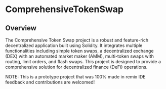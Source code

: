 # ComprehensiveTokenSwap

## Overview

The Comprehensive Token Swap project is a robust and feature-rich decentralized application built using Solidity. It integrates multiple functionalities including simple token swaps, a decentralized exchange (DEX) with an automated market maker (AMM), multi-token swaps with routing, limit orders, and flash swaps. This project is designed to provide a comprehensive solution for decentralized finance (DeFi) operations.

NOTE: This is a prototype project that was 100% made in remix IDE feedback and contributions are welcomed!


